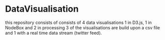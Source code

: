 # DataVisualisation

this repository consists of consists of 4 data visualisations
1 in D3.js, 1 in NodeBox and 2 in processing
3 of the visualisations are build upon a csv file and 1 with a real time data stream (twitter feed).

